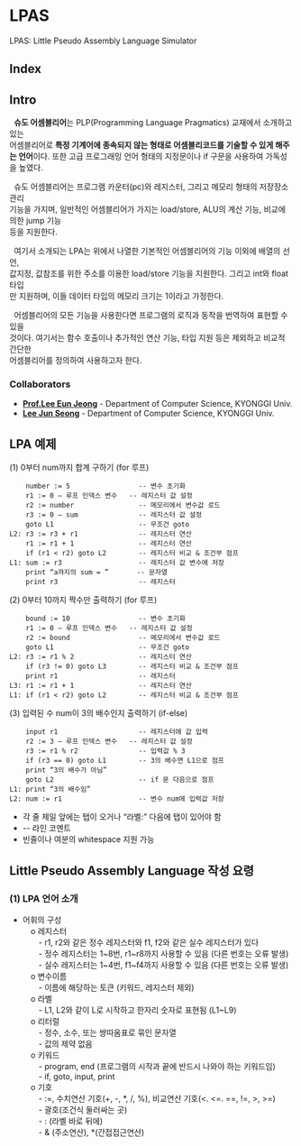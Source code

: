 # LPAS
LPAS: Little Pseudo Assembly Language Simulator

## Index


## Intro  
  
&nbsp;&nbsp;**슈도 어셈블리어**는 PLP(Programming Language Pragmatics) 교재에서 소개하고 있는  
어셈블리어로 **특정 기계어에 종속되지 않는 형태로 어셈블리코드를 기술할 수 있게 해주는 언어**이다. 
또한 고급 프로그래밍 언어 형태의 지정문이나 if 구문을 사용하여 가독성을 높였다.  


&nbsp;&nbsp;슈도 어셈블리어는 프로그램 카운터(pc)와 레지스터, 그리고 메모리 형태의 저장장소 관리  
기능을 가지며, 일반적인 어셈블리어가 가지는 load/store, ALU의 계산 기능, 비교에 의한 jump 기능  
등을 지원한다.  


&nbsp;&nbsp;여기서 소개되는 LPA는 위에서 나열한 기본적인 어셈블리어의 기능 이외에 배열의 선언,  
값지정, 값참조를 위한 주소를 이용한 load/store 기능을 지원한다. 그리고 int와 float 타입  
만 지원하며, 이들 데이터 타입의 메모리 크기는 1이라고 가정한다.  


&nbsp;&nbsp;어셈블리어의 모든 기능을 사용한다면 프로그램의 로직과 동작을 번역하여 표현할 수 있을  
것이다. 여기서는 함수 호출이나 추가적인 연산 기능, 타입 지원 등은 제외하고 비교적 간단한  
어셈블리어를 정의하여 사용하고자 한다.  


### Collaborators
- **[Prof.Lee Eun Jeong](mailto:ejlee@kyonggi.ac.kr)** - Department of Computer Science, KYONGGI Univ.  
- **[Lee Jun Seong](https://github.com/krPlatypus)**  - Department of Computer Science, KYONGGI Univ.    


## LPA 예제 

(1)  0부터 num까지 합계 구하기 (for 루프)  
```
    number := 5                 -- 변수 초기화
    r1 := 0 — 루프 인덱스 변수   -- 레지스터 값 설정
    r2 := number                -- 메모리에서 변수값 로드
    r3 := 0 — sum               -- 레지스터 값 설정
    goto L1                     -- 무조건 goto
L2: r3 := r3 + r1               -- 레지스터 연산
    r1 := r1 + 1                -- 레지스터 연산
    if (r1 < r2) goto L2        -- 레지스터 비교 & 조건부 점프
L1: sum := r3                   -- 레지스터 값 변수에 저장
    print “a까지의 sum = ”       -- 문자열
    print r3                    -- 레지스터
```

(2)  0부터 10까지 짝수만 출력하기 (for 루프)  
```
    bound := 10                 -- 변수 초기화
    r1 := 0 — 루프 인덱스 변수   -- 레지스터 값 설정
    r2 := bound                 -- 메모리에서 변수값 로드
    goto L1                     -- 무조건 goto
L2: r3 := r1 % 2                -- 레지스터 연산
    if (r3 != 0) goto L3        -- 레지스터 비교 & 조건부 점프
    print r1                    -- 레지스터
L3: r1 := r1 + 1                -- 레지스터 연산
L1: if (r1 < r2) goto L2        -- 레지스터 비교 & 조건부 점프
```

(3)  입력된 수 num이 3의 배수인지 출력하기 (if-else)  
```
    input r1                    -- 레지스터에 값 입력
    r2 := 3 — 루프 인덱스 변수   -- 레지스터 값 설정
    r3 := r1 % r2               -- 입력값 % 3
    if (r3 == 0) goto L1        -- 3의 배수면 L1으로 점프
    print “3의 배수가 아님”
    goto L2                     -- if 문 다음으로 점프
L1: print “3의 배수임”
L2: num := r1                   -- 변수 num에 입력값 저장
```
- 각 줄 제일 앞에는 탭이 오거나 “라벨:” 다음에 탭이 있어야 함
- -- 라인 코멘트
- 빈줄이나 여분의 whitespace 지원 가능

  
## Little Pseudo Assembly Language 작성 요령
### (1) LPA 언어 소개
- 어휘의 구성  
&ensp;&ensp;o 레지스터  
&ensp;&ensp;&ensp;&ensp;- r1, r2와 같은 정수 레지스터와 f1, f2와 같은 실수 레지스터가 있다  
&ensp;&ensp;&ensp;&ensp;- 정수 레지스터는 1~8번, r1~r8까지 사용할 수 있음 (다른 번호는 오류 발생)  
&ensp;&ensp;&ensp;&ensp;- 실수 레지스터는 1~4번, f1~f4까지 사용할 수 있음 (다른 번호는 오류 발생)  
&ensp;&ensp;o 변수이름  
&ensp;&ensp;&ensp;&ensp;- 이름에 해당하는 토큰 (키워드, 레지스터 제외)  
&ensp;&ensp;o 라벨  
&ensp;&ensp;&ensp;&ensp;- L1, L2와 같이 L로 시작하고 한자리 숫자로 표현됨 (L1~L9)  
&ensp;&ensp;o 리터럴  
&ensp;&ensp;&ensp;&ensp;- 정수, 소수, 또는 쌍따옴표로 묶인 문자열  
&ensp;&ensp;&ensp;&ensp;- 값의 제약 없음  
&ensp;&ensp;o 키워드  
&ensp;&ensp;&ensp;&ensp;- program, end (프로그램의 시작과 끝에 반드시 나와야 하는 키워드임)  
&ensp;&ensp;&ensp;&ensp;- if, goto, input, print  
&ensp;&ensp;o 기호  
&ensp;&ensp;&ensp;&ensp;- :=, 수치연산 기호(+, -, *, /, %), 비교연산 기호(<. <=. ==, !=, >, >=)  
&ensp;&ensp;&ensp;&ensp;- 괄호(조건식 둘러싸는 곳)  
&ensp;&ensp;&ensp;&ensp;- : (라벨 바로 뒤에)  
&ensp;&ensp;&ensp;&ensp;- & (주소연산), *(간접접근연산)  
  
